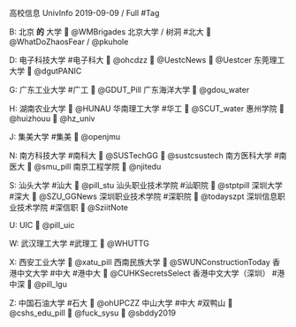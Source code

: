 高校信息 UnivInfo
2019-09-09 / Full #Tag

B:
  北京 **的** 大学
    📣  @WMBrigades
  北京大学 / 树洞  #北大
    📣  @WhatDoZhaosFear / @pkuhole

D:
  电子科技大学  #电子科大
    📣  @ohcdzz
    📣  @UestcNews
    💬  @Uestcer
  东莞理工大学
    📣  @dgutPANIC

G:
  广东工业大学  #广工
    📣  @GDUT_Pill
  广东海洋大学
    💬  @gdou_water

H:
  湖南农业大学
    💬  @HUNAU
  华南理工大学  #华工
    💬  @SCUT_water
  惠州学院
    📣  @huizhouu
    💬  @hz_univ

J:
  集美大学  #集美
    💬  @openjmu

N:
  南方科技大学  #南科大
    📣  @SUSTechGG
    💬  @sustcsustech
  南方医科大学  #南医大
    📣  @smu_pill
  南京工程学院
    💬  @njitedu

S:
  汕头大学  #汕大
    📣  @pill_stu
  汕头职业技术学院  #汕职院
    📣  @stptpill
  深圳大学  #深大
    📣  @SZU_GGNews
  深圳职业技术学院  #深职院
    📣  @todayszpt
  深圳信息职业技术学院  #深信职
    📣  @SziitNote

U:
  UIC
    📣  @pill_uic

W:
  武汉理工大学  #武理工
    💬  @WHUTTG

X:
  西安工业大学
    📣  @xatu_pill
  西南民族大学
    📣  @SWUNConstructionToday
  香港中文大学  #中大 #港中大
    📣  @CUHKSecretsSelect
  香港中文大学（深圳） #港中深
    📣  @pill_lgu

Z:
  中国石油大学  #石大
    📣  @ohUPCZZ
  中山大学  #中大 #双鸭山
    📣  @cshs_edu_pill
    📣  @fuck_sysu
    💬  @sbddy2019